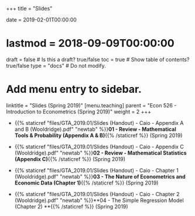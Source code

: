 +++
title = "Slides"

date = 2019-02-01T00:00:00
# lastmod = 2018-09-09T00:00:00

draft = false  # Is this a draft? true/false
toc = true  # Show table of contents? true/false
type = "docs"  # Do not modify.

# Add menu entry to sidebar.
linktitle = "Slides (Spring 2019)"
[menu.teaching]
  parent = "Econ 526 - Introduction to Econometrics (Spring 2019)"
  weight = 2
+++

* {{% staticref "files/GTA_2019.01/Slides (Handout) - Caio - Appendix A and B (Wooldridge).pdf" "newtab" %}}**01 - Review - Mathematical Tools & Probability (Appendix A & B)**{{% /staticref %}} (Spring 2019) 

* {{% staticref "files/GTA_2019.01/Slides (Handout) - Caio - Appendix C (Wooldridge).pdf" "newtab" %}}**02 - Review - Mathematical Statistics (Appendix C)**{{% /staticref %}} (Spring 2019)

* {{% staticref "files/GTA_2019.01/Slides (Handout) - Caio - Chapter 1 (Wooldridge).pdf" "newtab" %}}**03 - The Nature of Econometrics and Economic Data (Chapter 1)**{{% /staticref %}} (Spring 2019)

* {{% staticref "files/GTA_2019.01/Slides (Handout) - Caio - Chapter 2 (Wooldridge).pdf" "newtab" %}}**04 - The Simple Regression Model (Chapter 2) **{{% /staticref %}} (Spring 2019)